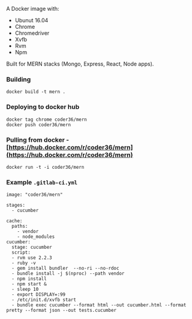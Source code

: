A Docker image with:

* Ubunut 16.04
* Chrome
* Chromedriver
* Xvfb
* Rvm
* Npm

Built for MERN stacks (Mongo, Express, React, Node apps).

### Building
```
docker build -t mern .
```

### Deploying to docker hub

```
docker tag chrome coder36/mern
docker push coder36/mern
```


### Pulling from docker  - [https://hub.docker.com/r/coder36/mern](https://hub.docker.com/r/coder36/mern)
```
docker run -t -i coder36/mern

```


### Example `.gitlab-ci.yml`
```
image: "coder36/mern"

stages:
  - cucumber

cache:
  paths:
    - vendor
    - node_modules
cucumber:
  stage: cucumber
  script:
  - rvm use 2.2.3
  - ruby -v                                     
  - gem install bundler  --no-ri --no-rdoc    
  - bundle install -j $(nproc) --path vendor 
  - npm install
  - npm start &
  - sleep 10 
  - export DISPLAY=:99
  - /etc/init.d/xvfb start
  - bundle exec cucumber --format html --out cucumber.html --format pretty --format json --out tests.cucumber
```
